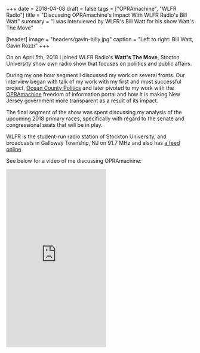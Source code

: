 +++
date = 2018-04-08
draft = false
tags = ["OPRAmachine", "WLFR Radio"]
title = "Discussing OPRAmachine's Impact With WLFR Radio's Bill Watt"
summary = "I was interviewed by WLFR's Bill Watt for his show Watt's The Move"

[header]
image = "headers/gavin-billy.jpg"
caption = "Left to right: Bill Watt, Gavin Rozzi"
+++

On on April 5th, 2018 I joined WLFR Radio's **Watt's The Move**, Stocton University'show
own radio show that focuses on poliitics and public affairs.

During my one hour segment I discussed my work on several fronts. Our interview began with
talk of my work with my first and most successful project, [Ocean County Politics](https://www.gavinrozzi.com/project/politicsoc/)
and later pivoted to my work with the [OPRAmachine](https://www.gavinrozzi.com/project/opramachine/) freedom of information portal and
how it is making New Jersey government more transparent as a result of its impact.

The final segment of the show was spent discussing my analysis of the upcoming 2018 primary races, specifically with regard to the senate
and congressional seats that will be in play.

WLFR is the student-run radio station of Stockton University, and broadcasts
in Galloway Township, NJ on 91.7 MHz and also has [a feed online](http://wlfr.fm/)

See below for a video of me discussing OPRAmachine:

<iframe src="https://www.facebook.com/plugins/video.php?href=https%3A%2F%2Fwww.facebook.com%2Fgavinrozzi%2Fvideos%2F10208691053793200%2F&show_text=0&width=267" width="267" height="476" style="border:none;overflow:hidden" scrolling="no" frameborder="0" allowTransparency="true" allowFullScreen="true"></iframe>
